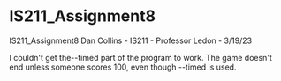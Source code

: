 # IS211_Assignment8
IS211_Assignment8
Dan Collins - IS211 - Professor Ledon - 3/19/23

I couldn't get the--timed part of the program  to work. The game doesn't end unless someone scores 100, even though --timed is used.